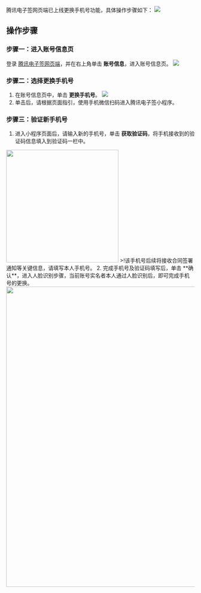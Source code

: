 腾讯电子签网页端已上线更换手机号功能，具体操作步骤如下：
![](https://qcloudimg.tencent-cloud.cn/raw/6dddf9704138067149c00c1ebdda76ac.png)

## 操作步骤
### 步骤一：进入账号信息页
登录 [腾讯电子签网页端](https://ess.tencent.cn/)，并在右上角单击 **账号信息**，进入账号信息页。
![](https://qcloudimg.tencent-cloud.cn/raw/23e65bd605ce864a4f97d76c2e5ddca9.png)

### 步骤二：选择更换手机号
1. 在账号信息页中，单击 **更换手机号**。
![](https://qcloudimg.tencent-cloud.cn/raw/e8f0611721ff4579fa6fa164ad840ea1.png)
2. 单击后，请根据页面指引，使用手机微信扫码进入腾讯电子签小程序。

### 步骤三：验证新手机号
1. 进入小程序页面后，请输入新的手机号，单击 **获取验证码**，将手机接收到的验证码信息填入到验证码一栏中。
<img style="width:300px; max-width: inherit;" src="https://qcloudimg.tencent-cloud.cn/raw/d767526195a0d9705c56986d547a4063.png" />
>!该手机号后续将接收合同签署通知等关键信息，请填写本人手机号。
2. 完成手机号及验证码填写后，单击 **确认**，进入人脸识别步骤，当前账号实名者本人通过人脸识别后，即可完成手机号的更换。
<img style="width:800px; max-width: inherit;" src="https://qcloudimg.tencent-cloud.cn/raw/db6623e593dc60fd21528a7e28023014.png" />
